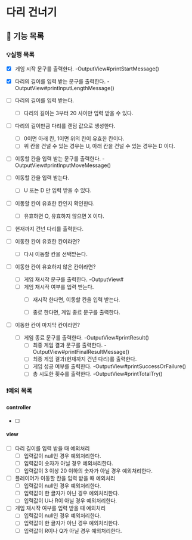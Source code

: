 # 다리 건너기

## 📄 기능 목록
### 💡실행 목록
- [x] 게임 시작 문구를 출력한다. -OutputView#printStartMessage()
- [x] 다리의 길이를 입력 받는 문구를 출력한다. -OutputView#printInputLengthMessage()
- [ ] 다리의 길이를 입력 받는다.
  - [ ] 다리의 길이는 3부터 20 사이만 입력 받을 수 있다.
- [ ] 다리의 길이만큼 다리를 랜덤 값으로 생성한다.
  - [ ] 0이면 아래 칸, 1이면 위의 칸이 유효한 칸이다.
  - [ ] 위 칸을 건널 수 있는 경우는 U, 아래 칸을 건널 수 있는 경우는 D 이다.
- [ ] 이동할 칸을 입력 받는 문구를 출력한다. -OutputView#printInputMoveMessage()
- [ ] 이동할 칸을 입력 받는다.
  - [ ] U 또는 D 만 입력 받을 수 있다.
- [ ] 이동할 칸이 유효한 칸인지 확인한다.
  - [ ] 유효하면 O, 유효하지 않으면 X 이다.
- [ ] 현재까지 건넌 다리를 출력한다.


- [ ] 이동한 칸이 유효한 칸이라면? 
  -  [ ] 다시 이동할 칸을 선택받는다.


- [ ] 이동한 칸이 유효하지 않은 칸이라면? 
  - [ ] 게임 재시작 문구를 출력한다. -OutputView#
  - [ ] 게임 재시작 여부를 입력 받는다.
    - [ ] 재시작 한다면, 이동할 칸을 입력 받는다.
    - [ ] 종료 한다면, 게임 종료 문구를 출력한다.


- [ ] 이동한 칸이 마지막 칸이라면?
  - [ ] 게임 종료 문구를 출력한다. -OutputView#printResult()
    - [ ] 최종 게임 결과 문구를 출력한다. -OutputView#printFinalResultMessage()
    - [ ] 최종 게임 결과(현재까지 건넌 다리)를 출력한다.
    - [ ] 게임 성공 여부를 출력한다. -OutputView#printSuccessOrFailure()
    - [ ] 총 시도한 횟수를 출력한다. -OutputView#printTotalTry()

### ❗️예외 목록
#### controller
- [ ] 

#### view
- [ ] 다리 길이를 입력 받을 때 예외처리
  - [ ] 입력값이 null인 경우 예외처리한다.
  - [ ] 입력값이 숫자가 아닐 경우 예외처리한다.
  - [ ] 입력값이 3 이상 20 이하의 숫자가 아닐 경우 예외처리한다.
- [ ] 플레이어가 이동할 칸을 입력 받을 때 예외처리
  - [ ] 입력값이 null인 경우 예외처리한다.
  - [ ] 입력값이 한 글자가 아닌 경우 예외처리한다.
  - [ ] 입력값이 U나 R이 아닐 경우 예외처리한다.
- [ ] 게임 재시작 여부를 입력 받을 때 예외처리
  - [ ] 입력값이 null인 경우 예외처리한다.
  - [ ] 입력값이 한 글자가 아닌 경우 예외처리한다.
  - [ ] 입력값이 R이나 Q가 아닐 경우 예외처리한다.
